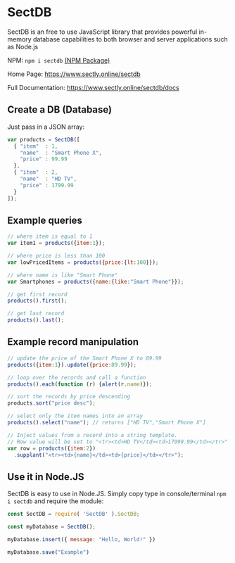 # SectDB
SectDB is an free to use JavaScript library that provides powerful in-memory database capabilities to both browser and server applications such as Node.js

NPM: `npm i sectdb` [(NPM Package)](https://www.npmjs.com/package/sectdb)

Home Page: https://www.sectly.online/sectdb

Full Documentation: https://www.sectly.online/sectdb/docs

## Create a DB (Database)
Just pass in a JSON array:

```js
var products = SectDB([
  { "item"  : 1,
    "name"  : "Smart Phone X",
    "price" : 99.99
  },
  { "item"  : 2,
    "name"  : "HD TV",
    "price" : 1799.99
  }
]);
```

## Example queries

```js
// where item is equal to 1
var item1 = products({item:1});

// where price is less than 100
var lowPricedItems = products({price:{lt:100}});

// where name is like "Smart Phone"
var Smartphones = products({name:{like:"Smart Phone"}});

// get first record
products().first();

// get last record
products().last();
```

## Example record manipulation

```js
// update the price of the Smart Phone X to 89.99
products({item:1}).update({price:89.99});

// loop over the records and call a function
products().each(function (r) {alert(r.name)});

// sort the records by price descending
products.sort("price desc");

// select only the item names into an array
products().select("name"); // returns ["HD TV","Smart Phone X"]

// Inject values from a record into a string template.
// Row value will be set to "<tr><td>HD TV</td><td>17999.99</td></tr>"
var row = products({item:2})
  .supplant("<tr><td>{name}</td><td>{price}</td></tr>");
```

## Use it in Node.JS
SectDB is easy to use in Node.JS. Simply copy type in console/terminal `npm i sectdb` and require the module:

```js
const SectDB = require( 'SectDB' ).SectDB;

const myDatabase = SectDB();

myDatabase.insert({ message: "Hello, World!" })

myDatabase.save("Example")
```
